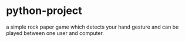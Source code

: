 # python-project
a simple rock paper game which detects your hand gesture and can be played between one user and computer.
